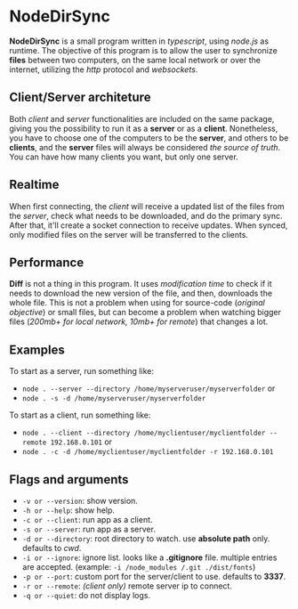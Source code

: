 # NodeDirSync
**NodeDirSync** is a small program written in *typescript*, using *node.js* as runtime.
The objective of this program is to allow the user to synchronize **files** between two computers, on the same local network or over the internet, utilizing the *http* protocol and *websockets*.

## Client/Server architeture
Both *client* and *server* functionalities are included on the same package, giving you the possibility to run it as a **server** or as a **client**. Nonetheless, you have to choose one of the computers to be the **server**, and others to be **clients**, and the **server** files will always be considered *the source of truth*.
You can have how many clients you want, but only one server.

## Realtime
When first connecting, the *client* will receive a updated list of the files from the *server*, check what needs to be downloaded, and do the primary sync. After that, it'll create a socket connection to receive updates.
When synced, only modified files on the server will be transferred to the clients.

## Performance

**Diff** is not a thing in this program. It uses *modification time* to check if it needs to download the new version of the file, and then, downloads the whole file. This is not a problem when using for source-code (*original objective*) or small files, but can become a problem when watching bigger files (*200mb+ for local network, 10mb+ for remote*) that changes a lot.


## Examples

 To start as a server, run something like:
- `node . --server --directory /home/myserveruser/myserverfolder` or
- `node . -s -d /home/myserveruser/myserverfolder`

To start as a client, run something like:
- `node . --client --directory /home/myclientuser/myclientfolder --remote 192.168.0.101` or
- `node . -c -d /home/myclientuser/myclientfolder -r 192.168.0.101`


## Flags and arguments
- `-v or --version`: show version.
- `-h or --help`: show help.
- `-c or --client`: run app as a client.
- `-s or --server`: run app as a server.
- `-d or --directory`: root directory to watch. use **absolute path** only. defaults to *cwd*.
- `-i or --ignore`: ignore list. looks like a **.gitignore** file. multiple entries are accepted. 
(example: `-i /node_modules /.git ./dist/fonts`)
- `-p or --port`: custom port for the server/client to use. defaults to **3337**.
- `-r or --remote`: *(client only)* remote server ip to connect.
- `-q or --quiet`: do not display logs.
